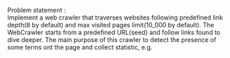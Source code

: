 Problem statement :\
Implement a web crawler that traverses websites following predefined link depth(8 by default) and max visited pages limit(10_000 by default). The WebCrawler starts from a predefined URL(seed) and follow links found to dive deeper. The main purpose of this crawler to detect the presence of some terms ont the page and collect statistic, e.g.